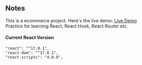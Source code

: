 ## Notes
This is a ecommerce project. Here's the live demo: [Live Demo](https://priceless-keller-82685e.netlify.app/)    
Practice for learning React, React Hook, React Router etc.

#### Current React Version

```
"react": "^17.0.1",
"react-dom": "^17.0.1",
"react-scripts": "4.0.0",
```
